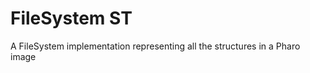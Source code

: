 FileSystem ST
=============

A FileSystem implementation representing all the structures in a Pharo image
